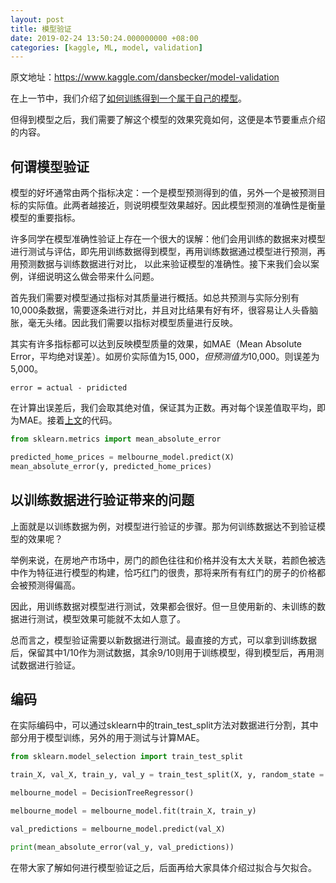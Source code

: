 ```yaml
---
layout: post
title: 模型验证
date: 2019-02-24 13:50:24.000000000 +08:00
categories: [kaggle, ML, model, validation]
---
```


原文地址：https://www.kaggle.com/dansbecker/model-validation

在上一节中，我们介绍了[如何训练得到一个属于自己的模型](http://godfreyjohnson.github.io/2019/02/Kaggel-%E8%AE%AD%E7%BB%83%E8%87%AA%E5%B7%B1%E7%9A%84%E7%AC%AC%E4%B8%80%E4%B8%AA%E6%9C%BA%E5%99%A8%E5%AD%A6%E4%B9%A0%E6%A8%A1%E5%9E%8B/)。

但得到模型之后，我们需要了解这个模型的效果究竟如何，这便是本节要重点介绍的内容。

## 何谓模型验证

模型的好坏通常由两个指标决定：一个是模型预测得到的值，另外一个是被预测目标的实际值。此两者越接近，则说明模型效果越好。因此模型预测的准确性是衡量模型的重要指标。

许多同学在模型准确性验证上存在一个很大的误解：他们会用训练的数据来对模型进行测试与评估，即先用训练数据得到模型，再用训练数据通过模型进行预测，再用预测数据与训练数据进行对比，
以此来验证模型的准确性。接下来我们会以案例，详细说明这么做会带来什么问题。
 
首先我们需要对模型通过指标对其质量进行概括。如总共预测与实际分别有10,000条数据，需要逐条进行对比，并且对比结果有好有坏，很容易让人头昏脑胀，毫无头绪。因此我们需要以指标对模型质量进行反映。

其实有许多指标都可以达到反映模型质量的效果，如MAE（Mean Absolute Error，平均绝对误差）。如房价实际值为$15,000，但预测值为$10,000。则误差为5,000。

```
error = actual - pridicted
```
在计算出误差后，我们会取其绝对值，保证其为正数。再对每个误差值取平均，即为MAE。接着[上文](http://godfreyjohnson.github.io/2019/02/Kaggel-%E8%AE%AD%E7%BB%83%E8%87%AA%E5%B7%B1%E7%9A%84%E7%AC%AC%E4%B8%80%E4%B8%AA%E6%9C%BA%E5%99%A8%E5%AD%A6%E4%B9%A0%E6%A8%A1%E5%9E%8B/)的代码。

```python
from sklearn.metrics import mean_absolute_error

predicted_home_prices = melbourne_model.predict(X)
mean_absolute_error(y, predicted_home_prices)
```

## 以训练数据进行验证带来的问题

上面就是以训练数据为例，对模型进行验证的步骤。那为何训练数据达不到验证模型的效果呢？

举例来说，在房地产市场中，房门的颜色往往和价格并没有太大关联，若颜色被选中作为特征进行模型的构建，恰巧红门的很贵，那将来所有有红门的房子的价格都会被预测得偏高。

因此，用训练数据对模型进行测试，效果都会很好。但一旦使用新的、未训练的数据进行测试，模型效果可能就不太如人意了。

总而言之，模型验证需要以新数据进行测试。最直接的方式，可以拿到训练数据后，保留其中1/10作为测试数据，其余9/10则用于训练模型，得到模型后，再用测试数据进行验证。

## 编码

在实际编码中，可以通过sklearn中的train_test_split方法对数据进行分割，其中部分用于模型训练，另外的用于测试与计算MAE。

```python
from sklearn.model_selection import train_test_split

train_X, val_X, train_y, val_y = train_test_split(X, y, random_state = 0)

melbourne_model = DecisionTreeRegressor()

melbourne_model = melbourne_model.fit(train_X, train_y)

val_predictions = melbourne_model.predict(val_X)

print(mean_absolute_error(val_y, val_predictions))
```

在带大家了解如何进行模型验证之后，后面再给大家具体介绍过拟合与欠拟合。